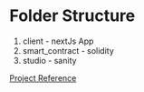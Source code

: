 # Folder Structure
1. client         - nextJs App
2. smart_contract - solidity
3. studio         - sanity

[Project Reference](https://www.youtube.com/watch?v=xXxjRzdYIss&t=1423s)
